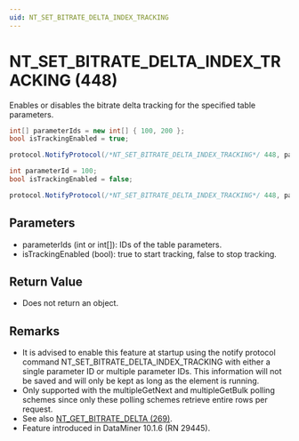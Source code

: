 ```yaml
---
uid: NT_SET_BITRATE_DELTA_INDEX_TRACKING
---
```


# NT_SET_BITRATE_DELTA_INDEX_TRACKING (448)

Enables or disables the bitrate delta tracking for the specified table parameters.

```csharp
int[] parameterIds = new int[] { 100, 200 };
bool isTrackingEnabled = true;

protocol.NotifyProtocol(/*NT_SET_BITRATE_DELTA_INDEX_TRACKING*/ 448, parameterIds, isTrackingEnabled);

int parameterId = 100;
bool isTrackingEnabled = false;

protocol.NotifyProtocol(/*NT_SET_BITRATE_DELTA_INDEX_TRACKING*/ 448, parameterId, isTrackingEnabled);
```

## Parameters

- parameterIds (int or int[]): IDs of the table parameters.
- isTrackingEnabled (bool): true to start tracking, false to stop tracking.

## Return Value

- Does not return an object.

## Remarks

- It is advised to enable this feature at startup using the notify protocol command NT_SET_BITRATE_DELTA_INDEX_TRACKING with either a single parameter ID or multiple parameter IDs. This information will not be saved and will only be kept as long as the element is running.
- Only supported with the multipleGetNext and multipleGetBulk polling schemes since only these polling schemes retrieve entire rows per request.
- See also [NT_GET_BITRATE_DELTA (269)](xref:NT_GET_BITRATE_DELTA).
- Feature introduced in DataMiner 10.1.6 (RN 29445).
